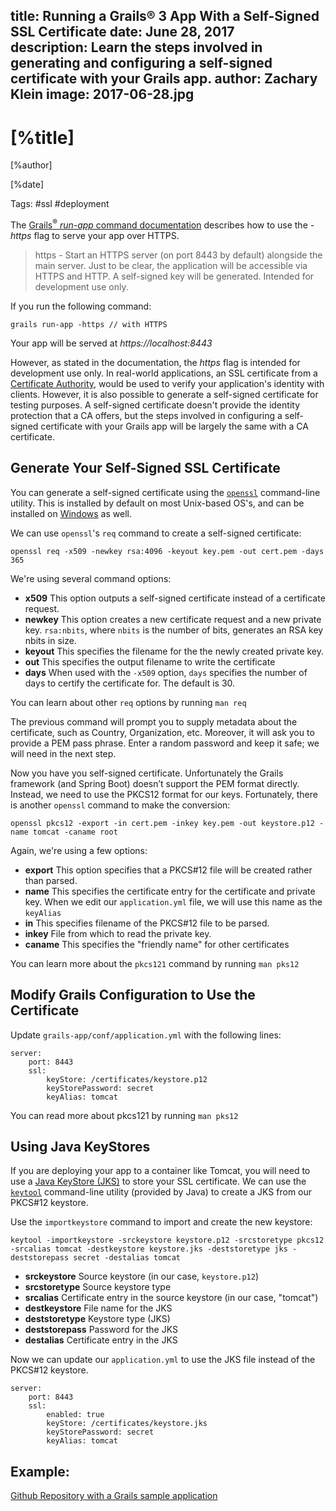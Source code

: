 title: Running a Grails® 3 App With a Self-Signed SSL Certificate
date: June 28, 2017   
description: Learn the steps involved in generating and configuring a self-signed certificate with your Grails app.
author: Zachary Klein
image: 2017-06-28.jpg   
---

# [%title]

[%author]

[%date] 

Tags: #ssl #deployment

The [Grails<sup>&reg;</sup> _run-app_ command documentation](http://docs.grails.org/latest/ref/Command%20Line/run-app.html) describes how to use the _-https_ flag to serve your app over HTTPS. 

> https - Start an HTTPS server (on port 8443 by default) alongside the main server. Just to be clear, the application will be accessible via HTTPS and HTTP. A self-signed key will be generated. Intended for development use only.

If you run the following command:

````
grails run-app -https // with HTTPS
````

Your app will be served at _https://localhost:8443_ 

However, as stated in the documentation, the _https_ flag is intended for development use only. In real-world applications, an SSL certificate from a [Certificate Authority](https://en.wikipedia.org/wiki/Certificate_authority), would be used to verify your application's identity with clients. However, it is also possible to generate a self-signed certificate for testing purposes. A self-signed certificate doesn't provide the identity protection that a CA offers, but the steps involved in configuring a self-signed certificate with your Grails app will be largely the same with a CA certificate.  

## Generate Your Self-Signed SSL Certificate

You can generate a self-signed certificate using the [`openssl`](https://www.openssl.org/) command-line utility. This is installed by default on most Unix-based OS's, and can be installed on [Windows](http://gnuwin32.sourceforge.net/packages/openssl.htm) as well. 

We can use `openssl`'s `req` command to create a self-signed certificate:

`openssl req -x509 -newkey rsa:4096 -keyout key.pem -out cert.pem -days 365`

We're using several command options:

- **x509** This option outputs a self-signed certificate instead of a certificate request.
- **newkey** This option creates a new certificate request and a new private key. `rsa:nbits`, where `nbits` is the number of bits, generates an RSA key nbits in size.
- **keyout** This specifies the filename for the the newly created private key. 
- **out** This specifies the output filename to write the certificate
- **days** When used with the `-x509` option, `days` specifies the number of days to certify the certificate for. The default is 30.

You can learn about other `req` options by running `man req`

The previous command will prompt you to supply metadata about the certificate, such as Country, Organization, etc. Moreover, it will ask you to provide a PEM pass phrase. Enter a random password and keep it safe; we will need in the next step. 

Now you have you self-signed certificate. Unfortunately the Grails framework (and Spring Boot) doesn’t support the PEM format directly. Instead, we need to use the PKCS12 format for our keys. Fortunately, there is another `openssl` command to make the conversion:

`openssl pkcs12 -export -in cert.pem -inkey key.pem -out keystore.p12 -name tomcat -caname root`

Again, we're using a few options:

- **export** This option specifies that a PKCS#12 file will be created rather than parsed.
- **name**  This specifies the certificate entry for the certificate and private key. When we edit our `application.yml` file, we will use this name as the `keyAlias`
- **in** This specifies filename of the PKCS#12 file to be parsed. 
- **inkey** File from which to read the private key.
- **caname** This specifies the "friendly name" for other certificates

You can learn more about the `pkcs121` command by running `man pks12`

## Modify Grails Configuration to Use the Certificate

Update `grails-app/conf/application.yml` with the following lines:

```
server:
    port: 8443
    ssl:
        keyStore: /certificates/keystore.p12
        keyStorePassword: secret
        keyAlias: tomcat
```

You can read more about pkcs121 by running `man pks12`

## Using Java KeyStores

If you are deploying your app to a container like Tomcat, you will need to use a [Java KeyStore (JKS)](https://en.wikipedia.org/wiki/Keystore) to store your SSL certificate. We can use the [`keytool`](https://docs.oracle.com/javase/8/docs/technotes/tools/windows/keytool.html) command-line utility (provided by Java) to create a JKS from our PKCS#12 keystore.

Use the `importkeystore` command to import and create the new keystore:

```
keytool -importkeystore -srckeystore keystore.p12 -srcstoretype pkcs12 -srcalias tomcat -destkeystore keystore.jks -deststoretype jks -deststorepass secret -destalias tomcat
```

- **srckeystore** Source keystore (in our case, `keystore.p12`)
- **srcstoretype** Source keystore type 
- **srcalias** Certificate entry in the source keystore (in our case, "tomcat")
- **destkeystore** File name for the JKS
- **deststoretype** Keystore type (JKS)
- **deststorepass** Password for the JKS
- **destalias** Certificate entry in the JKS

Now we can update our `application.yml` to use the JKS file instead of the PKCS#12 keystore. 

```
server:
    port: 8443
    ssl:              
        enabled: true
        keyStore: /certificates/keystore.jks
        keyStorePassword: secret
        keyAlias: tomcat
```

## Example: 

[Github Repository with a Grails sample application](https://github.com/grails-samples/grails-ssl)
